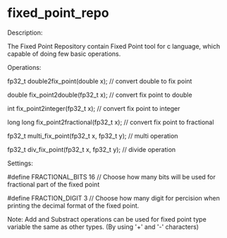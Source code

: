 # fixed_point_repo
Description: 

The Fixed Point Repository contain Fixed Point tool for c language, which capable of doing few basic operations.


Operations:


fp32_t double2fix_point(double x); // convert double to fix point


double fix_point2double(fp32_t x); // convert fix point to double


int fix_point2integer(fp32_t x);   // convert fix point to integer


long long fix_point2fractional(fp32_t x);  // convert fix point to fractional


fp32_t multi_fix_point(fp32_t x, fp32_t y); // multi operation


fp32_t div_fix_point(fp32_t x, fp32_t y); // divide operation




Settings:


#define FRACTIONAL_BITS 16  // Choose how many bits will be used for fractional part of the fixed point


#define FRACTION_DIGIT 3 // Choose how many digit for percision when printing the decimal format of the fixed point.




Note: Add and Substract operations can be used for fixed point type variable the same as other types. (By using '+' and '-' characters)
